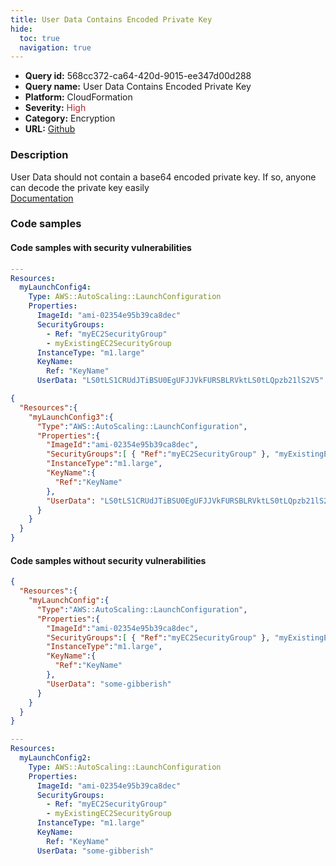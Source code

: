```yaml
---
title: User Data Contains Encoded Private Key
hide:
  toc: true
  navigation: true
---
```


<style>
  .highlight .hll {
    background-color: #ff171742;
  }
  .md-content {
    max-width: 1100px;
    margin: 0 auto;
  }
</style>

-   **Query id:** 568cc372-ca64-420d-9015-ee347d00d288
-   **Query name:** User Data Contains Encoded Private Key
-   **Platform:** CloudFormation
-   **Severity:** <span style="color:#bb2124">High</span>
-   **Category:** Encryption
-   **URL:** [Github](https://github.com/Checkmarx/kics/tree/master/assets/queries/cloudFormation/aws/user_data_contains_encoded_private_key)

### Description
User Data should not contain a base64 encoded private key. If so, anyone can decode the private key easily<br>
[Documentation](https://docs.aws.amazon.com/AWSCloudFormation/latest/UserGuide/aws-properties-as-launchconfig.html)

### Code samples
#### Code samples with security vulnerabilities
```yaml title="Positive test num. 1 - yaml file" hl_lines="13"
---
Resources:
  myLaunchConfig4:
    Type: AWS::AutoScaling::LaunchConfiguration
    Properties:
      ImageId: "ami-02354e95b39ca8dec"
      SecurityGroups:
        - Ref: "myEC2SecurityGroup"
        - myExistingEC2SecurityGroup
      InstanceType: "m1.large"
      KeyName:
        Ref: "KeyName"
      UserData: "LS0tLS1CRUdJTiBSU0EgUFJJVkFURSBLRVktLS0tLQpzb21lS2V5"

```
```json title="Positive test num. 2 - json file" hl_lines="12"
{
  "Resources":{
    "myLaunchConfig3":{
      "Type":"AWS::AutoScaling::LaunchConfiguration",
      "Properties":{
        "ImageId":"ami-02354e95b39ca8dec",
        "SecurityGroups":[ { "Ref":"myEC2SecurityGroup" }, "myExistingEC2SecurityGroup" ],
        "InstanceType":"m1.large",
        "KeyName":{
          "Ref":"KeyName"
        },
        "UserData": "LS0tLS1CRUdJTiBSU0EgUFJJVkFURSBLRVktLS0tLQpzb21lS2V5"
      }
    }
  }
}

```


#### Code samples without security vulnerabilities
```json title="Negative test num. 1 - json file"
{
  "Resources":{
    "myLaunchConfig":{
      "Type":"AWS::AutoScaling::LaunchConfiguration",
      "Properties":{
        "ImageId":"ami-02354e95b39ca8dec",
        "SecurityGroups":[ { "Ref":"myEC2SecurityGroup" }, "myExistingEC2SecurityGroup" ],
        "InstanceType":"m1.large",
        "KeyName":{
          "Ref":"KeyName"
        },
        "UserData": "some-gibberish"
      }
    }
  }
}

```
```yaml title="Negative test num. 2 - yaml file"
---
Resources:
  myLaunchConfig2:
    Type: AWS::AutoScaling::LaunchConfiguration
    Properties:
      ImageId: "ami-02354e95b39ca8dec"
      SecurityGroups:
        - Ref: "myEC2SecurityGroup"
        - myExistingEC2SecurityGroup
      InstanceType: "m1.large"
      KeyName:
        Ref: "KeyName"
      UserData: "some-gibberish"

```
